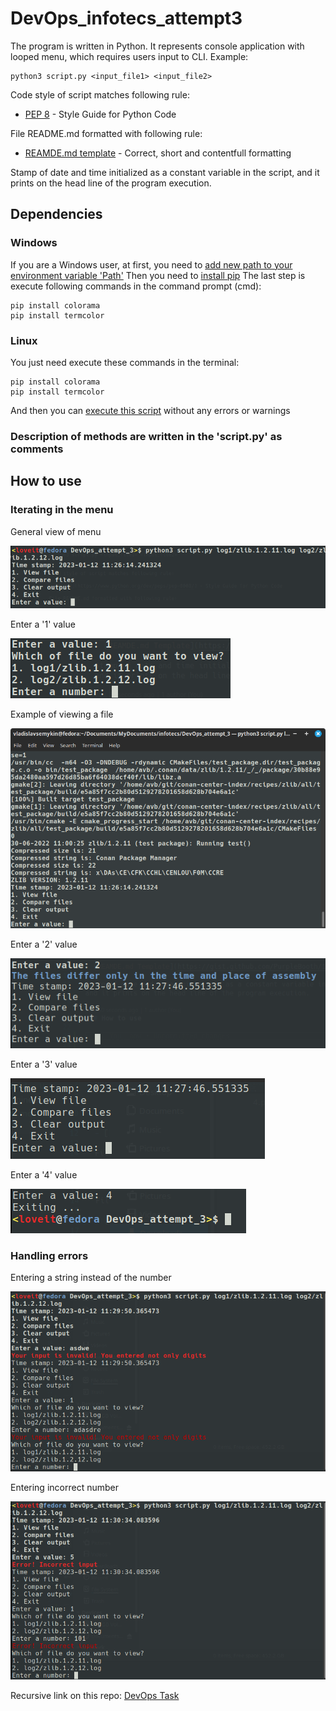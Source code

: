 # DevOps_infotecs_attempt3

The program is written in Python. It represents console application
with looped menu, which requires users input to CLI. Example:

```
python3 script.py <input_file1> <input_file2>
```

Code style of script matches following rule:

- [PEP 8](https://www.python.org/dev/peps/pep-0008/) - Style Guide for Python Code

File README.md formatted with following rule:

- [REAMDE.md template](https://gist.github.com/PurpleBooth/109311bb0361f32d87a2) - Correct, short and contentfull formatting

Stamp of date and time initialized as a constant variable in the script,
and it prints on the head line of the program execution.

## Dependencies

### Windows

If you are a Windows user, at first, you need to [add new path to your environment variable 'Path'](https://www.mathworks.com/matlabcentral/answers/94933-how-do-i-edit-my-system-path-in-windows)
Then you need to [install pip](https://www.geeksforgeeks.org/how-to-install-pip-on-windows/)
The last step is execute following commands in the command prompt (cmd):

```
pip install colorama
pip install termcolor
```

### Linux

You just need execute these commands in the terminal:

```
pip install colorama
pip install termcolor
```

And then you can [execute this script](https://github.com/ViNN280801/DevOps_infotecs_attempt3#devops_infotecs_attempt3) without any errors or warnings

### Description of methods are written in the 'script.py' as comments

## How to use

### Iterating in the menu

General view of menu

![](img/general/1.png)

Enter a '1' value

![](img/general/2.png)

Example of viewing a file

![](img/general/3.png)

Enter a '2' value

![](img/general/4.png)

Enter a '3' value

![](img/general/5.png)

Enter a '4' value

![](img/general/6.png)

### Handling errors

Entering a string instead of the number

![](img/checkings/1.png)

Entering incorrect number

![](img/checkings/2.png)

Recursive link on this repo:
[DevOps Task](https://github.com/ViNN280801/DevOps_infotecs_attempt3)
